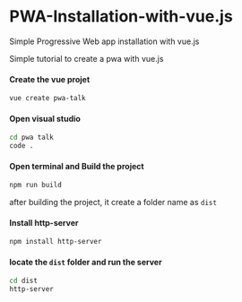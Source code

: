 # PWA-Installation-with-vue.js
Simple Progressive Web app installation with vue.js

Simple tutorial to create a pwa with vue.js
#### Create the vue projet
```bash
vue create pwa-talk
```
#### Open visual studio
```bash
cd pwa talk
code .
```
#### Open terminal and Build the project
```bash
npm run build
```
after building the project, it create a folder name as `dist`
#### Install http-server
```bash
npm install http-server
```
#### locate the `dist` folder and run the server
```bash
cd dist
http-server
```
